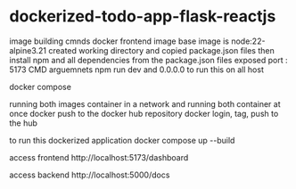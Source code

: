# dockerized-todo-app-flask-reactjs

image building cmnds
docker frontend image
base image is node:22-alpine3.21 
created working directory and copied package.json files then install npm and all dependencies from the package.json files
exposed port : 5173
CMD arguemnets npm run dev and 0.0.0.0 to run this on all host  


docker compose

running both images container in a network and running both container at once 
docker push to the docker hub repository
docker login, tag, push to the hub 

to run this dockerized application
docker compose up --build 

access frontend http://localhost:5173/dashboard

access backend http://localhost:5000/docs 
